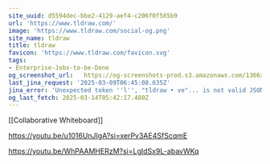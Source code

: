 ```yaml
---
site_uuid: d5594dec-bbe2-4129-aef4-c206f0f585b9
url: 'https://www.tldraw.com/'
image: 'https://www.tldraw.com/social-og.png'
site_name: tldraw
title: tldraw
favicon: 'https://www.tldraw.com/favicon.svg'
tags:
- Enterprise-Jobs-to-be-Done
og_screenshot_url:   https://og-screenshots-prod.s3.amazonaws.com/1366x768/80/false/48b5d8aa79163370e2f0cf86789d565da602636dbd1a2d1caca5ef04e0b26d44.jpeg
last_jina_request: '2025-03-09T06:45:08.635Z'
jina_error: 'Unexpected token ''l'', "tldraw • ve"... is not valid JSON'
og_last_fetch: 2025-03-14T05:42:17.480Z
---
```

[[Collaborative Whiteboard]]


https://youtu.be/u1016UnJIgA?si=xerPv3AE4SfScqmE

https://youtu.be/WhPAAMHERzM?si=LgIdSx9L-abavWKq
